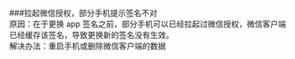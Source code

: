 ###拉起微信授权，部分手机提示签名不对  
原因：在于更换 app 签名之前，部分手机可以已经拉起过微信授权，微信客户端已经缓存该签名，导致更换新的签名没有生效。   
解决办法：重启手机或删除微信客户端的数据